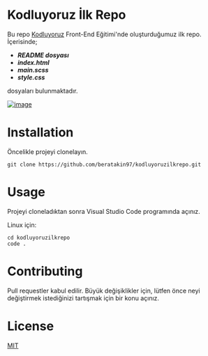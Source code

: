 # Kodluyoruz İlk Repo

Bu repo [Kodluyoruz](https://kodluyoruz.org/tr/kodluyoruz/) Front-End Eğitimi'nde oluşturduğumuz ilk repo. İçerisinde;

- ***README dosyası***
- ***index.html***
- ***main.scss***
- ***style.css***

dosyaları bulunmaktadır.

[![image](https://r.resimlink.com/VCwnszU.jpg)](https://resimlink.com/VCwnszU)

# Installation
Öncelikle projeyi clonelayın.

`
git clone https://github.com/beratakin97/kodluyoruzilkrepo.git
`

# Usage
Projeyi cloneladıktan sonra Visual Studio Code programında açınız.

Linux için:

```
cd kodluyoruzilkrepo
code .
```

# Contributing

Pull requestler kabul edilir. Büyük değişiklikler için, lütfen önce neyi değiştirmek istediğinizi tartışmak için bir konu açınız.

# License

[MIT](https://choosealicense.com/licenses/mit/)
